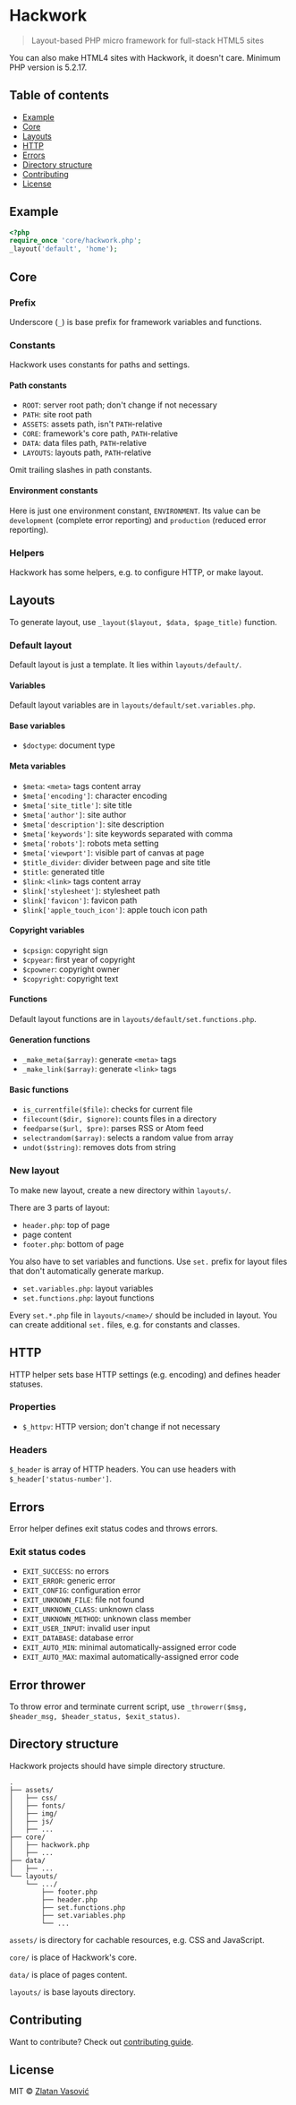 # Hackwork

> Layout-based PHP micro framework for full-stack HTML5 sites

You can also make HTML4 sites with Hackwork, it doesn't care. Minimum PHP
version is 5.2.17.

## Table of contents

* [Example](#example)
* [Core](#core)
* [Layouts](#layouts)
* [HTTP](#http)
* [Errors](#errors)
* [Directory structure](#directory-structure)
* [Contributing](#contributing)
* [License](#license)

## Example

```php
<?php
require_once 'core/hackwork.php';
_layout('default', 'home');
```

## Core

### Prefix

Underscore (`_`) is base prefix for framework variables and functions.

### Constants

Hackwork uses constants for paths and settings.

#### Path constants

* `ROOT`: server root path; don't change if not necessary
* `PATH`: site root path
* `ASSETS`: assets path, isn't `PATH`-relative
* `CORE`: framework's core path, `PATH`-relative
* `DATA`: data files path, `PATH`-relative
* `LAYOUTS`: layouts path, `PATH`-relative

Omit trailing slashes in path constants.

#### Environment constants

Here is just one environment constant, `ENVIRONMENT`. Its value can be
`development` (complete error reporting) and `production` (reduced error
reporting).

### Helpers

Hackwork has some helpers, e.g. to configure HTTP, or make layout.

## Layouts

To generate layout, use `_layout($layout, $data, $page_title)` function.

### Default layout

Default layout is just a template. It lies within `layouts/default/`.

#### Variables

Default layout variables are in `layouts/default/set.variables.php`.

#### Base variables

* `$doctype`: document type

#### Meta variables

* `$meta`: `<meta>` tags content array
 * `$meta['encoding']`: character encoding
 * `$meta['site_title']`: site title
 * `$meta['author']`: site author
 * `$meta['description']`: site description
 * `$meta['keywords']`: site keywords separated with comma
 * `$meta['robots']`: robots meta setting
 * `$meta['viewport']`: visible part of canvas at page
* `$title_divider`: divider between page and site title
* `$title`: generated title
* `$link`: `<link>` tags content array
 * `$link['stylesheet']`: stylesheet path
 * `$link['favicon']`: favicon path
 * `$link['apple_touch_icon']`: apple touch icon path

#### Copyright variables

* `$cpsign`: copyright sign
* `$cpyear`: first year of copyright
* `$cpowner`: copyright owner
* `$copyright`: copyright text

#### Functions

Default layout functions are in `layouts/default/set.functions.php`.

#### Generation functions

* `_make_meta($array)`: generate `<meta>` tags
* `_make_link($array)`: generate `<link>` tags

#### Basic functions

* `is_currentfile($file)`: checks for current file
* `filecount($dir, $ignore)`: counts files in a directory
* `feedparse($url, $pre)`: parses RSS or Atom feed
* `selectrandom($array)`: selects a random value from array
* `undot($string)`: removes dots from string

### New layout

To make new layout, create a new directory within `layouts/`.

There are 3 parts of layout:

* `header.php`: top of page
* page content
* `footer.php`: bottom of page

You also have to set variables and functions. Use `set.` prefix for layout
files that don't automatically generate markup.

* `set.variables.php`: layout variables
* `set.functions.php`: layout functions

Every `set.*.php` file in `layouts/<name>/` should be included in layout. You
can create additional `set.` files, e.g. for constants and classes.

## HTTP

HTTP helper sets base HTTP settings (e.g. encoding) and defines header
statuses.

### Properties

* `$_httpv`: HTTP version; don't change if not necessary

### Headers

`$_header` is array of HTTP headers. You can use headers with
`$_header['status-number']`.

## Errors

Error helper defines exit status codes and throws errors.

### Exit status codes

* `EXIT_SUCCESS`: no errors
* `EXIT_ERROR`: generic error
* `EXIT_CONFIG`: configuration error
* `EXIT_UNKNOWN_FILE`: file not found
* `EXIT_UNKNOWN_CLASS`: unknown class
* `EXIT_UNKNOWN_METHOD`: unknown class member
* `EXIT_USER_INPUT`: invalid user input
* `EXIT_DATABASE`: database error
* `EXIT_AUTO_MIN`: minimal automatically-assigned error code
* `EXIT_AUTO_MAX`: maximal automatically-assigned error code

## Error thrower

To throw error and terminate current script, use
`_throwerr($msg, $header_msg, $header_status, $exit_status)`.

## Directory structure

Hackwork projects should have simple directory structure.

```
.
├── assets/
│   ├── css/
│   ├── fonts/
│   ├── img/
│   ├── js/
│   ├── ...
├── core/
│   ├── hackwork.php
│   ├── ...
├── data/
│   ├── ...
└── layouts/
    └── .../
        ├── footer.php
        ├── header.php
        ├── set.functions.php
        ├── set.variables.php
        └── ...
```

`assets/` is directory for cachable resources, e.g. CSS and JavaScript.

`core/` is place of Hackwork's core.

`data/` is place of pages content.

`layouts/` is base layouts directory.

## Contributing

Want to contribute? Check out
[contributing guide](https://github.com/ZDroid/hackwork/blob/master/CONTRIBUTING.md).

## License

MIT &copy; [Zlatan Vasović](https://github.com/ZDroid)